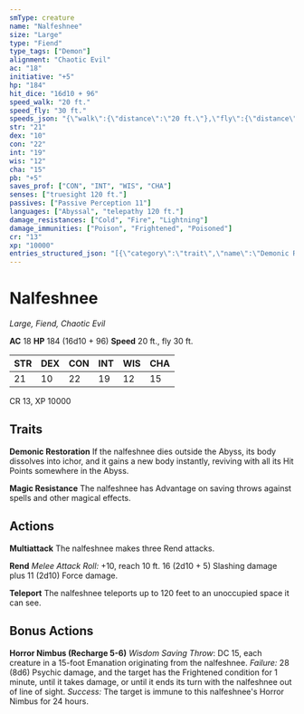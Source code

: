 ```yaml
---
smType: creature
name: "Nalfeshnee"
size: "Large"
type: "Fiend"
type_tags: ["Demon"]
alignment: "Chaotic Evil"
ac: "18"
initiative: "+5"
hp: "184"
hit_dice: "16d10 + 96"
speed_walk: "20 ft."
speed_fly: "30 ft."
speeds_json: "{\"walk\":{\"distance\":\"20 ft.\"},\"fly\":{\"distance\":\"30 ft.\"}}"
str: "21"
dex: "10"
con: "22"
int: "19"
wis: "12"
cha: "15"
pb: "+5"
saves_prof: ["CON", "INT", "WIS", "CHA"]
senses: ["truesight 120 ft."]
passives: ["Passive Perception 11"]
languages: ["Abyssal", "telepathy 120 ft."]
damage_resistances: ["Cold", "Fire", "Lightning"]
damage_immunities: ["Poison", "Frightened", "Poisoned"]
cr: "13"
xp: "10000"
entries_structured_json: "[{\"category\":\"trait\",\"name\":\"Demonic Restoration\",\"text\":\"If the nalfeshnee dies outside the Abyss, its body dissolves into ichor, and it gains a new body instantly, reviving with all its Hit Points somewhere in the Abyss.\"},{\"category\":\"trait\",\"name\":\"Magic Resistance\",\"text\":\"The nalfeshnee has Advantage on saving throws against spells and other magical effects.\"},{\"category\":\"action\",\"name\":\"Multiattack\",\"text\":\"The nalfeshnee makes three Rend attacks.\"},{\"category\":\"action\",\"name\":\"Rend\",\"text\":\"*Melee Attack Roll:* +10, reach 10 ft. 16 (2d10 + 5) Slashing damage plus 11 (2d10) Force damage.\",\"kind\":\"Melee Attack Roll\",\"to_hit\":\"+10\",\"range\":\"10 ft\",\"damage\":\"16 (2d10 + 5) Slashing\"},{\"category\":\"action\",\"name\":\"Teleport\",\"text\":\"The nalfeshnee teleports up to 120 feet to an unoccupied space it can see.\"},{\"category\":\"bonus\",\"name\":\"Horror Nimbus\",\"recharge\":\"Recharge 5-6\",\"text\":\"*Wisdom Saving Throw*: DC 15, each creature in a 15-foot Emanation originating from the nalfeshnee. *Failure:*  28 (8d6) Psychic damage, and the target has the Frightened condition for 1 minute, until it takes damage, or until it ends its turn with the nalfeshnee out of line of sight. *Success:*  The target is immune to this nalfeshnee's Horror Nimbus for 24 hours.\",\"target\":\"each creature in a 15-foot Emanation originating from the nalfeshnee\",\"damage\":\"28 (8d6) Psychic\",\"save_ability\":\"WIS\",\"save_dc\":15,\"save_effect\":\"The target is immune to this nalfeshnee's Horror Nimbus for 24 hours\"}]"
---
```


# Nalfeshnee
*Large, Fiend, Chaotic Evil*

**AC** 18
**HP** 184 (16d10 + 96)
**Speed** 20 ft., fly 30 ft.

| STR | DEX | CON | INT | WIS | CHA |
| --- | --- | --- | --- | --- | --- |
| 21 | 10 | 22 | 19 | 12 | 15 |

CR 13, XP 10000

## Traits

**Demonic Restoration**
If the nalfeshnee dies outside the Abyss, its body dissolves into ichor, and it gains a new body instantly, reviving with all its Hit Points somewhere in the Abyss.

**Magic Resistance**
The nalfeshnee has Advantage on saving throws against spells and other magical effects.

## Actions

**Multiattack**
The nalfeshnee makes three Rend attacks.

**Rend**
*Melee Attack Roll:* +10, reach 10 ft. 16 (2d10 + 5) Slashing damage plus 11 (2d10) Force damage.

**Teleport**
The nalfeshnee teleports up to 120 feet to an unoccupied space it can see.

## Bonus Actions

**Horror Nimbus (Recharge 5-6)**
*Wisdom Saving Throw*: DC 15, each creature in a 15-foot Emanation originating from the nalfeshnee. *Failure:*  28 (8d6) Psychic damage, and the target has the Frightened condition for 1 minute, until it takes damage, or until it ends its turn with the nalfeshnee out of line of sight. *Success:*  The target is immune to this nalfeshnee's Horror Nimbus for 24 hours.
